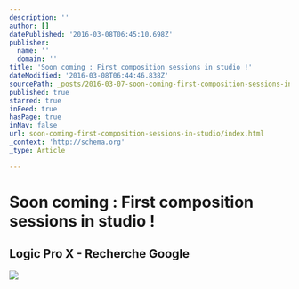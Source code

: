 ```yaml
---
description: ''
author: []
datePublished: '2016-03-08T06:45:10.698Z'
publisher:
  name: ''
  domain: ''
title: 'Soon coming : First composition sessions in studio !'
dateModified: '2016-03-08T06:44:46.838Z'
sourcePath: _posts/2016-03-07-soon-coming-first-composition-sessions-in-studio.md
published: true
starred: true
inFeed: true
hasPage: true
inNav: false
url: soon-coming-first-composition-sessions-in-studio/index.html
_context: 'http://schema.org'
_type: Article

---
```

# Soon coming : First composition sessions in studio !

<article style=""><h1>Logic Pro X - Recherche Google</h1><img src="https://encrypted-tbn0.gstatic.com/images?q=tbn:ANd9GcTChxuzgCkBWM1W4kCSWLwNPNM0siafKfVZIMXb1Ny4xIpLOHDS_BmmZ0pe" /></article>